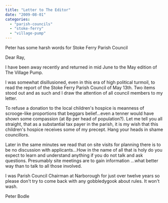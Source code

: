 ```yaml
---
title: "Letter to The Editor"
date: "2009-08-01"
categories: 
  - "parish-councils"
  - "stoke-ferry"
  - "village-pump"
---
```


Peter has some harsh words for Stoke Ferry Parish Council

Dear Ray,

I have been away recently and returned in mid June to the May edition of The Village Pump.

I was somewhat disillusioned, even in this era of high political turmoil, to read the report of the Stoke Ferry Parish Council of May 13th. Two items stood out and as such and I draw the attention of all council members to my letter.

To refuse a donation to the local children's hospice is meanness of scrooge-like proportions that beggars belief...even a tenner would have shown some compassion (at 8p per head of population?). Let me tell you all straight, that as a substantial tax payer in the parish, it is my wish that this children's hospice receives some of my precept. Hang your heads in shame councillors.

Later in the same minutes we read that on site visits for planning there is to be no discussion with applicants...How in the name of all that is holy do you expect to learn and understand anything if you do not talk and ask questions. Presumably site meetings are to gain information ...what better way than to talk to all those involved.

I was Parish Council Chairman at Narborough for just over twelve years so please don't try to come back with any gobbledygook about rules. It won't wash.

Peter Bodle
